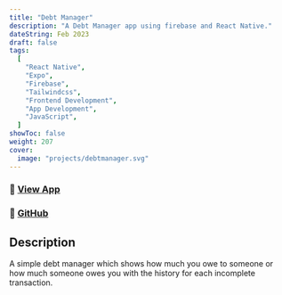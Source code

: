 ```yaml
---
title: "Debt Manager"
description: "A Debt Manager app using firebase and React Native."
dateString: Feb 2023
draft: false
tags:
  [
    "React Native",
    "Expo",
    "Firebase",
    "Tailwindcss",
    "Frontend Development",
    "App Development",
    "JavaScript",
  ]
showToc: false
weight: 207
cover:
  image: "projects/debtmanager.svg"
---
```


### 🔗 [View App](https://expo.dev/@harshalranjhani/debt-manager)

### 🔗 [GitHub](https://github.com/harshalranjhani/debt-manager)

## Description

A simple debt manager which shows how much you owe to someone or how much someone owes you with the history for each incomplete transaction.
